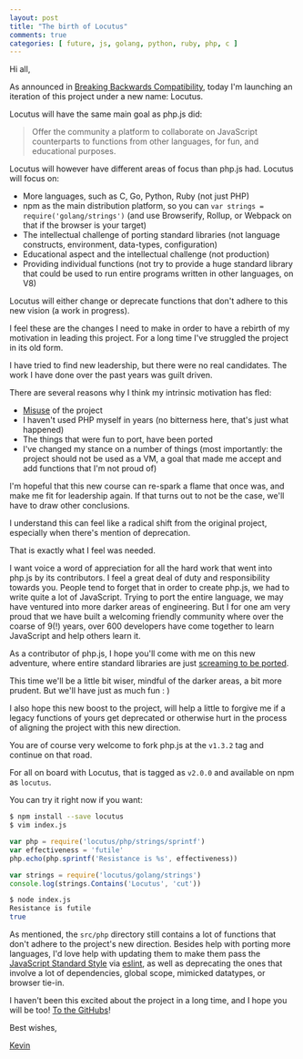 ```yaml
---
layout: post
title: "The birth of Locutus"
comments: true
categories: [ future, js, golang, python, ruby, php, c ]
---
```


Hi all,

As announced in [Breaking Backwards Compatibility](/blog/2016/04/20/breaking-bc/), today 
I'm launching an iteration of this project under a new name: Locutus.

Locutus will have the same main goal as php.js did: 

> Offer the community a platform to collaborate on JavaScript counterparts 
to functions from other languages, for fun, and educational purposes.

Locutus will however have different areas of focus than php.js had. Locutus will focus on:

- More languages, such as C, Go, Python, Ruby (not just PHP)
- npm as the main distribution platform, so you can `var strings = require('golang/strings')` (and use Browserify, Rollup, or Webpack on that if the browser is your target)
- The intellectual challenge of porting standard libraries (not language constructs, environment, data-types, configuration)
- Educational aspect and the intellectual challenge (not production)
- Providing individual functions (not try to provide a huge standard library that could be used to run entire programs written in other languages, on V8)

Locutus will either change or deprecate functions that don't adhere to this new vision (a work in progress).

I feel these are the changes I need to make in order to have a rebirth of my motivation in leading this project. For a long time I've struggled the project in its old form.

I have tried to find new leadership, but there were no real candidates. The work I have done over the past years was guilt driven.

There are several reasons why I think my intrinsic motivation has fled:

- [Misuse](https://github.com/kvz/locutus/issues/75) of the project
- I haven't used PHP myself in years (no bitterness here, that's just what happened)
- The things that were fun to port, have been ported
- I've changed my stance on a number of things (most importantly: the project should not be used as a VM, a goal that made me accept and add functions that I'm not proud of)

I'm hopeful that this new course can re-spark a flame that once was, and make me fit for leadership again. If that turns out to not be the case, we'll have to draw other conclusions.

I understand this can feel like a radical shift from the original project, especially when there's mention of deprecation. 

That is exactly what I feel was needed.

I want voice a word of appreciation for all the hard work that went into php.js by its contributors. I feel a great deal of duty and responsibility towards you. People tend to forget that in order to create php.js, we had to write quite a lot of JavaScript. Trying to port the entire language, we may have ventured into more darker areas of engineering. But I for one am very proud that we have built a welcoming friendly community where over the coarse of 9(!) years, over 600 developers have come together to learn JavaScript and help others learn it.

As a contributor of php.js, I hope you'll come with me on this new adventure, where entire standard libraries are just [screaming to be ported](https://golang.org/pkg/strings/).

This time we'll be a little bit wiser, mindful of the darker areas, a bit more prudent. But we'll have just as much fun : )

I also hope this new boost to the project, will help a little to forgive me if a legacy functions of yours get deprecated or otherwise hurt in the process of aligning the project with this new direction.

You are of course very welcome to fork php.js at the `v1.3.2` tag and continue on that road.

For all on board with Locutus, that is tagged as `v2.0.0` and available on npm as `locutus`.

You can try it right now if you want:

```bash
$ npm install --save locutus
$ vim index.js
```

```javascript
var php = require('locutus/php/strings/sprintf')
var effectiveness = 'futile'
php.echo(php.sprintf('Resistance is %s', effectiveness))
```

```javascript
var strings = require('locutus/golang/strings')
console.log(strings.Contains('Locutus', 'cut'))
```

```bash
$ node index.js
Resistance is futile
true
```

As mentioned, the `src/php` directory still contains a lot of functions that don't adhere to the project's new direction. Besides help with porting more languages, I'd love help with updating them to make them pass the [JavaScript Standard Style](http://standardjs.com) via [eslint](http://eslint.org/), as well as deprecating the ones that involve a lot of dependencies, global scope, mimicked datatypes, or browser tie-in.

I haven't been this excited about the project in a long time, and I hope you will be too! 
[To the GitHubs](https://github.com/kvz/locutus)!

Best wishes,

[Kevin](http://twitter.com/kvz)
